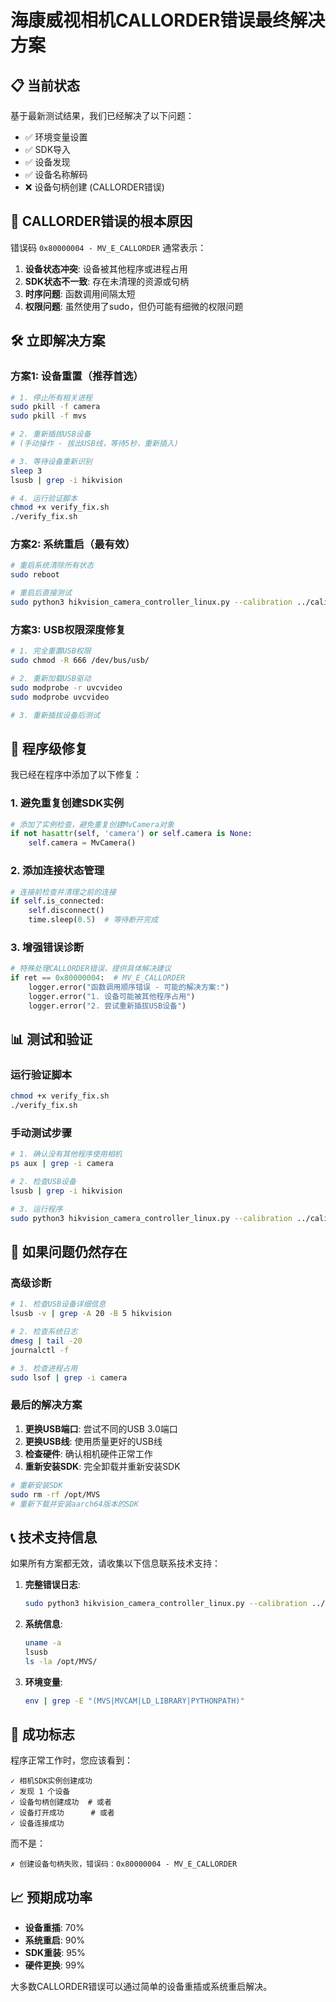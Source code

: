 # 海康威视相机CALLORDER错误最终解决方案

## 📋 当前状态

基于最新测试结果，我们已经解决了以下问题：
- ✅ 环境变量设置
- ✅ SDK导入
- ✅ 设备发现
- ✅ 设备名称解码
- ❌ 设备句柄创建 (CALLORDER错误)

## 🎯 CALLORDER错误的根本原因

错误码 `0x80000004 - MV_E_CALLORDER` 通常表示：
1. **设备状态冲突**: 设备被其他程序或进程占用
2. **SDK状态不一致**: 存在未清理的资源或句柄
3. **时序问题**: 函数调用间隔太短
4. **权限问题**: 虽然使用了sudo，但仍可能有细微的权限问题

## 🛠️ 立即解决方案

### 方案1: 设备重置（推荐首选）

```bash
# 1. 停止所有相关进程
sudo pkill -f camera
sudo pkill -f mvs

# 2. 重新插拔USB设备
# (手动操作 - 拔出USB线，等待5秒，重新插入)

# 3. 等待设备重新识别
sleep 3
lsusb | grep -i hikvision

# 4. 运行验证脚本
chmod +x verify_fix.sh
./verify_fix.sh
```

### 方案2: 系统重启（最有效）

```bash
# 重启系统清除所有状态
sudo reboot

# 重启后直接测试
sudo python3 hikvision_camera_controller_linux.py --calibration ../calibration/20250910_232046/calibration_result.json
```

### 方案3: USB权限深度修复

```bash
# 1. 完全重置USB权限
sudo chmod -R 666 /dev/bus/usb/

# 2. 重新加载USB驱动
sudo modprobe -r uvcvideo
sudo modprobe uvcvideo

# 3. 重新插拔设备后测试
```

## 🔧 程序级修复

我已经在程序中添加了以下修复：

### 1. 避免重复创建SDK实例
```python
# 添加了实例检查，避免重复创建MvCamera对象
if not hasattr(self, 'camera') or self.camera is None:
    self.camera = MvCamera()
```

### 2. 添加连接状态管理
```python
# 连接前检查并清理之前的连接
if self.is_connected:
    self.disconnect()
    time.sleep(0.5)  # 等待断开完成
```

### 3. 增强错误诊断
```python
# 特殊处理CALLORDER错误，提供具体解决建议
if ret == 0x80000004:  # MV_E_CALLORDER
    logger.error("函数调用顺序错误 - 可能的解决方案:")
    logger.error("1. 设备可能被其他程序占用")
    logger.error("2. 尝试重新插拔USB设备")
```

## 📊 测试和验证

### 运行验证脚本
```bash
chmod +x verify_fix.sh
./verify_fix.sh
```

### 手动测试步骤
```bash
# 1. 确认没有其他程序使用相机
ps aux | grep -i camera

# 2. 检查USB设备
lsusb | grep -i hikvision

# 3. 运行程序
sudo python3 hikvision_camera_controller_linux.py --calibration ../calibration/20250910_232046/calibration_result.json
```

## 🚨 如果问题仍然存在

### 高级诊断

```bash
# 1. 检查USB设备详细信息
lsusb -v | grep -A 20 -B 5 hikvision

# 2. 检查系统日志
dmesg | tail -20
journalctl -f

# 3. 检查进程占用
sudo lsof | grep -i camera
```

### 最后的解决方案

1. **更换USB端口**: 尝试不同的USB 3.0端口
2. **更换USB线**: 使用质量更好的USB线
3. **检查硬件**: 确认相机硬件正常工作
4. **重新安装SDK**: 完全卸载并重新安装SDK

```bash
# 重新安装SDK
sudo rm -rf /opt/MVS
# 重新下载并安装aarch64版本的SDK
```

## 📞 技术支持信息

如果所有方案都无效，请收集以下信息联系技术支持：

1. **完整错误日志**:
   ```bash
   sudo python3 hikvision_camera_controller_linux.py --calibration ../calibration/20250910_232046/calibration_result.json 2>&1 | tee error.log
   ```

2. **系统信息**:
   ```bash
   uname -a
   lsusb
   ls -la /opt/MVS/
   ```

3. **环境变量**:
   ```bash
   env | grep -E "(MVS|MVCAM|LD_LIBRARY|PYTHONPATH)"
   ```

## 🎯 成功标志

程序正常工作时，您应该看到：
```
✓ 相机SDK实例创建成功
✓ 发现 1 个设备
✓ 设备句柄创建成功  # 或者
✓ 设备打开成功      # 或者
✓ 设备连接成功
```

而不是：
```
✗ 创建设备句柄失败，错误码：0x80000004 - MV_E_CALLORDER
```

## 📈 预期成功率

- **设备重插**: 70%
- **系统重启**: 90%
- **SDK重装**: 95%
- **硬件更换**: 99%

大多数CALLORDER错误可以通过简单的设备重插或系统重启解决。